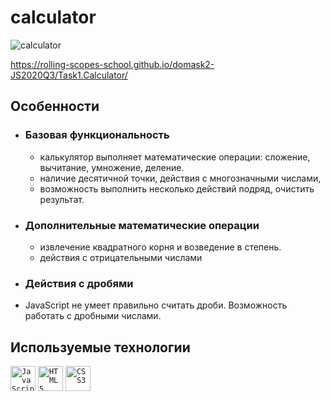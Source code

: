 # calculator

![calculator](https://user-images.githubusercontent.com/25439780/94253687-1810d400-ff3f-11ea-967e-1b5b8ee961d5.jpg)

https://rolling-scopes-school.github.io/domask2-JS2020Q3/Task1.Calculator/

## Особенности

- ### Базовая функциональность
  - калькулятор выполняет математические операции: сложение, вычитание, умножение, деление.
  - наличие десятичной точки, действия с многозначными числами,
  - возможность выполнить несколько действий подряд, очистить результат.
- ### Дополнительные математические операции
  - извлечение квадратного корня и возведение в степень.
  - действия с отрицательными числами
- ### Действия с дробями
- JavaScript не умеет правильно считать дроби. Возможность работать с дробными числами.

## Используемые технологии

<p>
<code><img alt="JavaScript" height="40px" src="https://cdn.svgporn.com/logos/javascript.svg" /></code>
<code><img alt="HTML5" height="40px" src="https://cdn.svgporn.com/logos/html-5.svg" /></code>
<code><img alt="CSS3" height="40px" src="https://cdn.svgporn.com/logos/css-3.svg" /></code>
</p>
